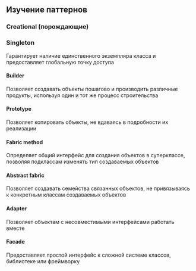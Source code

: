 ## Изучение паттернов

### Creational (порождающие)

### Singleton
Гарантирует наличие единственного экземпляра класса и предоставляет глобальную точку доступа

#### Builder
Позволяет создавать объекты пошагово и производить различные продукты, используя один и тот же процесс строительства

#### Prototype
Позволяет копировать объекты, не вдаваясь в подробности их реализации

#### Fabric method
Определяет общий интерфейс для создания объектов в суперклассе, позволяя подклассам изменять тип создаваемых объектов

#### Abstract fabric
Позволяет создавать семейства связанных объектов, не привязываясь к конкретным классам создаваемых объектов

#### Adapter
Позволяет объектам с несовместимыми интерфейсами работать вместе

#### Facade
Предоставляет простой интерфейс к сложной системе классов, библиотеке или фреймворку

